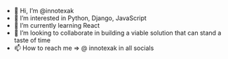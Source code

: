 - 👋 Hi, I’m @innotexak
- 👀 I’m interested in Python, Django, JavaScript
- 🌱 I’m currently learning React 
- 💞️ I’m looking to collaborate in building a viable solution that can stand a taste of time
- 📫 How to reach me => @ innotexak in all socials 

<!---
innotexak/innotexak is a ✨ special ✨ repository because its `README.md` (this file) appears on your GitHub profile.
You can click the Preview link to take a look at your changes.
--->

